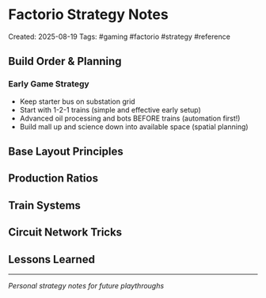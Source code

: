 # Factorio Strategy Notes
Created: 2025-08-19
Tags: #gaming #factorio #strategy #reference

## Build Order & Planning

### Early Game Strategy
- Keep starter bus on substation grid
- Start with 1-2-1 trains (simple and effective early setup)
- Advanced oil processing and bots BEFORE trains (automation first!)
- Build mall up and science down into available space (spatial planning)

## Base Layout Principles

## Production Ratios

## Train Systems

## Circuit Network Tricks

## Lessons Learned

---
*Personal strategy notes for future playthroughs*